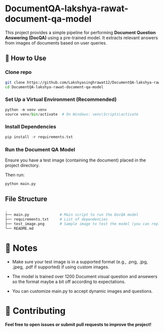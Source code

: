# DocumentQA-lakshya-rawat-document-qa-model


This project provides a simple pipeline for performing **Document Question Answering (DocQA)** using a pre-trained model. It extracts relevant answers from images of documents based on user queries.

## 🚀 How to Use

### Clone repo
```bash
git clone https://github.com/Lakshyasinghrawat12/DocumentQA-lakshya-rawat-document-qa-model.git
cd DocumentQA-lakshya-rawat-document-qa-model
```

### Set Up a Virtual Environment (Recommended)

```python
python -m venv venv
source venv/bin/activate  # On Windows: venv\Scripts\activate
```

### Install Dependencies
```python
pip install -r requirements.txt
```

### Run the Document QA Model

Ensure you have a test image (containing the document) placed in the project directory.

Then run:
```python
python main.py

```

## File Structure

```bash
.
├── main.py              # Main script to run the DocQA model
├── requirements.txt     # List of dependencies
├── test_image.png       # Sample image to test the model (you can replace it)
└── README.md
```


# 📝 Notes

- Make sure your test image is in a supported format (e.g., .png, .jpg, .jpeg, .pdf if supported) if using custom images.

- The model is trained over 1200 Document visual question and ansewers so the format maybe a bit off according to expectations.

- You can customize main.py to accept dynamic images and questions.


# 🤝 Contributing

**Feel free to open issues or submit pull requests to improve the project!**
